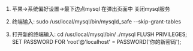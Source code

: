 1. 苹果->系统偏好设置->最下边点mysql 在弹出页面中 关闭mysql服务

2. 终端输入: sudo /usr/local/mysql/bin/mysqld_safe --skip-grant-tables

3. 打开新的终端输入: 
	cd /usr/local/mysql/bin/
	./mysql
	FLUSH PRIVILEGES; 
	SET PASSWORD FOR 'root'@'localhost' = PASSWORD('你的新密码');